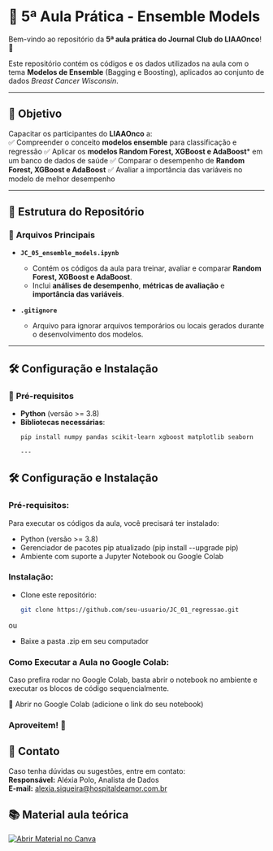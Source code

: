 # **📌 5ª Aula Prática - Ensemble Models**  
Bem-vindo ao repositório da **5ª aula prática do Journal Club do LIAAOnco**! 🚀  

Este repositório contém os códigos e os dados utilizados na aula com o tema **Modelos de Ensemble** (Bagging e Boosting), aplicados ao conjunto de dados *Breast Cancer Wisconsin*.  

---

## **🎯 Objetivo**
Capacitar os participantes do **LIAAOnco** a:  
✅ Compreender o conceito **modelos ensemble** para classificação e regressão 
✅ Aplicar os **modelos Random Forest, XGBoost e AdaBoost*** em um banco de dados de saúde
✅ Comparar o desempenho de **Random Forest, XGBoost e AdaBoost**
✅ Avaliar a importância das variáveis no modelo de melhor desempenho 

---

## **📂 Estrutura do Repositório**
### 📜 **Arquivos Principais**
- **`JC_05_ensemble_models.ipynb`**  
  - Contém os códigos da aula para treinar, avaliar e comparar **Random Forest, XGBoost e AdaBoost**.  
  - Inclui **análises de desempenho**, **métricas de avaliação** e **importância das variáveis**.  

- **`.gitignore`**  
  - Arquivo para ignorar arquivos temporários ou locais gerados durante o desenvolvimento dos modelos.

---

## **🛠️ Configuração e Instalação**
### 🔹 **Pré-requisitos**  
- **Python** (versão >= 3.8)  
- **Bibliotecas necessárias**:
  ```bash
  pip install numpy pandas scikit-learn xgboost matplotlib seaborn

  ---

## 🛠️ **Configuração e Instalação**

### Pré-requisitos:

Para executar os códigos da aula, você precisará ter instalado:

- Python (versão >= 3.8)
- Gerenciador de pacotes pip atualizado (pip install --upgrade pip)
- Ambiente com suporte a Jupyter Notebook ou Google Colab

### Instalação:
-  Clone este repositório:
   ```bash
   git clone https://github.com/seu-usuario/JC_01_regressao.git
ou <br>
- Baixe a pasta .zip em seu computador

### Como Executar a Aula no Google Colab: 
Caso prefira rodar no Google Colab, basta abrir o notebook no ambiente e executar os blocos de código sequencialmente.

🔗 Abrir no Google Colab (adicione o link do seu notebook)

### Aproveitem! 🤖

## 📧 Contato
Caso tenha dúvidas ou sugestões, entre em contato: <br>
**Responsável:** Aléxia Polo, Analista de Dados <br>
**E-mail:** alexia.siqueira@hospitaldeamor.com.br

## 📚 Material aula teórica
[![Abrir Material no Canva](https://img.shields.io/badge/Canva-Abrir_Material-blue?style=for-the-badge&logo=canva)](https://www.canva.com/design/DAGXHINM0jU/nadDoUi4OcilT5aOBGL_TQ/view?utm_content=DAGXHINM0jU&utm_campaign=designshare&utm_medium=link2&utm_source=uniquelinks&utlId=ha4d3aa6af6)

